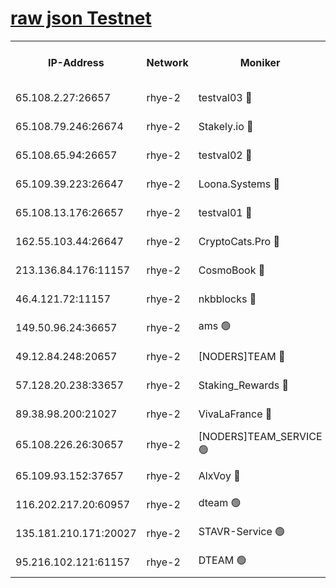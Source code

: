 
[raw json Testnet](https://rpc-check.quickt.stavr.tech/quickt/rpc-quickt-result.json)
=


<table><tr><th>IP-Address</th><th>Network</th><th>Moniker</th><th>Latest Block Height</th><th>Earliest Block Height</th><th>Catching Up</th><th>Tx Index</th><th>Voting Power</th><th>Scan Time</th></tr><tr><td>65.108.2.27:26657</td><td>rhye-2</td><td>testval03 🔴</td><td>922997</td><td>1</td><td>False</td><td>on</td><td>11002050</td><td>2024-02-22T04:17:08.552190753UTC</td></tr><tr><td>65.108.79.246:26674</td><td>rhye-2</td><td>Stakely.io 🔴</td><td>922998</td><td>1</td><td>False</td><td>on</td><td>10010</td><td>2024-02-22T04:17:10.997992351UTC</td></tr><tr><td>65.108.65.94:26657</td><td>rhye-2</td><td>testval02 🔴</td><td>922998</td><td>1</td><td>False</td><td>on</td><td>11002050</td><td>2024-02-22T04:17:13.750200393UTC</td></tr><tr><td>65.109.39.223:26647</td><td>rhye-2</td><td>Loona.Systems 🔴</td><td>922999</td><td>1</td><td>False</td><td>off</td><td>86949</td><td>2024-02-22T04:17:16.795811403UTC</td></tr><tr><td>65.108.13.176:26657</td><td>rhye-2</td><td>testval01 🔴</td><td>922999</td><td>1</td><td>False</td><td>on</td><td>13082010</td><td>2024-02-22T04:17:17.671377340UTC</td></tr><tr><td>162.55.103.44:26647</td><td>rhye-2</td><td>CryptoCats.Pro 🔴</td><td>923005</td><td>1</td><td>False</td><td>off</td><td>9999</td><td>2024-02-22T04:17:50.021981883UTC</td></tr><tr><td>213.136.84.176:11157</td><td>rhye-2</td><td>CosmoBook 🔴</td><td>923004</td><td>65301</td><td>False</td><td>off</td><td>1528057</td><td>2024-02-22T04:17:43.579950443UTC</td></tr><tr><td>46.4.121.72:11157</td><td>rhye-2</td><td>nkbblocks 🔴</td><td>922996</td><td>70101</td><td>False</td><td>off</td><td>81491</td><td>2024-02-22T04:17:01.200090977UTC</td></tr><tr><td>149.50.96.24:36657</td><td>rhye-2</td><td>ams 🟢</td><td>923002</td><td>133501</td><td>False</td><td>on</td><td>0</td><td>2024-02-22T04:17:33.084178078UTC</td></tr><tr><td>49.12.84.248:20657</td><td>rhye-2</td><td>[NODERS]TEAM 🔴</td><td>923001</td><td>146001</td><td>False</td><td>on</td><td>59690</td><td>2024-02-22T04:17:30.703011672UTC</td></tr><tr><td>57.128.20.238:33657</td><td>rhye-2</td><td>Staking_Rewards 🔴</td><td>922999</td><td>149101</td><td>False</td><td>on</td><td>9900</td><td>2024-02-22T04:17:16.414379351UTC</td></tr><tr><td>89.38.98.200:21027</td><td>rhye-2</td><td>VivaLaFrance 🔴</td><td>922996</td><td>220501</td><td>False</td><td>off</td><td>10000</td><td>2024-02-22T04:17:03.715177589UTC</td></tr><tr><td>65.108.226.26:30657</td><td>rhye-2</td><td>[NODERS]TEAM_SERVICE 🟢</td><td>922999</td><td>241501</td><td>False</td><td>on</td><td>0</td><td>2024-02-22T04:17:17.283805084UTC</td></tr><tr><td>65.109.93.152:37657</td><td>rhye-2</td><td>AlxVoy 🔴</td><td>922997</td><td>315173</td><td>False</td><td>on</td><td>143351</td><td>2024-02-22T04:17:06.163295570UTC</td></tr><tr><td>116.202.217.20:60957</td><td>rhye-2</td><td>dteam 🟢</td><td>922998</td><td>421794</td><td>False</td><td>on</td><td>0</td><td>2024-02-22T04:17:14.063145993UTC</td></tr><tr><td>135.181.210.171:20027</td><td>rhye-2</td><td>STAVR-Service 🟢</td><td>923000</td><td>920001</td><td>False</td><td>on</td><td>0</td><td>2024-02-22T04:17:28.286642981UTC</td></tr><tr><td>95.216.102.121:61157</td><td>rhye-2</td><td>DTEAM 🟢</td><td>922998</td><td>922401</td><td>False</td><td>on</td><td>0</td><td>2024-02-22T04:17:11.353676343UTC</td></tr></table>